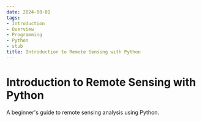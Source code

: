 ```yaml
---
date: 2024-08-01
tags:
- Introduction
- Overview
- Programming
- Python
- stub
title: Introduction to Remote Sensing with Python
---
```


# Introduction to Remote Sensing with Python

A beginner's guide to remote sensing analysis using Python.